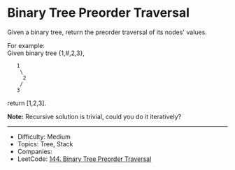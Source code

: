 # Binary Tree Preorder Traversal

Given a binary tree, return the preorder traversal of its nodes' values.

For example:  
Given binary tree {1,#,2,3},
```
   1
    \
     2
    /
   3
```
return [1,2,3].

**Note:** Recursive solution is trivial, could you do it iteratively?

---

* Difficulty: Medium
* Topics: Tree, Stack
* Companies: 
* LeetCode: [144. Binary Tree Preorder Traversal](https://leetcode.com/problems/binary-tree-preorder-traversal/description/)
